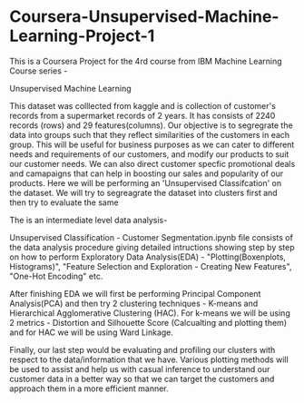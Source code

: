 # Coursera-Unsupervised-Machine-Learning-Project-1

This is a Coursera Project for the 4rd course from IBM Machine Learning Course series -

Unsupervised Machine Learning

This dataset was colllected from kaggle and is collection of customer's records from a supermarket records of 2 years. It has consists of 2240 records (rows) and 29 features(columns).
Our objective is to segregrate the data into groups such that they reflect similarities of the customers in each group. This will be useful for business purposes as we can cater to different needs and requirements of our customers, and modify our products to suit our customer needs. We can also direct customer specfic promotional deals and camapaigns that can help in boosting our sales and popularity of our products.
Here we will be performing an 'Unsupervised Classifcation' on the dataset. We will try to segreagrate the dataset into clusters first and then try to evaluate the same

The is an intermediate level data analysis-

Unsupervised Classification - Customer Segmentation.ipynb file consists of the data analysis procedure giving detailed intructions showing step by step on how to perform Exploratory Data Analysis(EDA) - "Plotting(Boxenplots, Histograms)", "Feature Selection and Exploration - Creating New Features", "One-Hot Encoding" etc.

After finishing EDA we will first be performing Principal Component Analysis(PCA) and then try 2  clustering techniques - K-means and Hierarchical Agglomerative Clustering (HAC). For k-means we will be using 2 metrics - Distortion and Silhouette Score (Calcualting and plotting them) and for HAC we will be using Ward Linkage. 

Finally, our last step would be evaluating and profiling our clusters with respect to the data/information that we have. Various plotting methods will be used to assist and help us with casual inference to understand our customer data in a better way so that we can target the customers and approach them in a more efficient manner.
